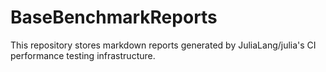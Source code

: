 # BaseBenchmarkReports

This repository stores markdown reports generated by JuliaLang/julia's CI performance testing infrastructure.
